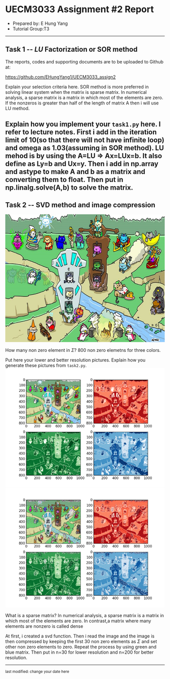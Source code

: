 UECM3033 Assignment #2 Report
========================================================

- Prepared by: E Hung Yang
- Tutorial Group:T3

--------------------------------------------------------

## Task 1 --  $LU$ Factorization or SOR method

The reports, codes and supporting documents are to be uploaded to Github at: 

https://github.com/EHungYang1/UECM3033_assign2

Explain your selection criteria here.
SOR method is more preferred in solving linear system when the matrix is sparse matrix. In numerical analysis, a sparse matrix is a matrix in which most of the elements are zero. If the nonzeros is greater than half of the length of matrix A then i will use LU method. 

Explain how you implement your `task1.py` here.
I refer to lecture notes. First i add in the iteration limit of 10(so that there will not have infinite loop) and omega as 1.03(assuming in SOR method). LU mehod is by using the A=LU => Ax=LUx=b. It also define as Ly=b and Ux=y. Then i add in np.array and astype to make A and b as a matrix and converting them to float. Then put in np.linalg.solve(A,b) to solve the matrix. 
---------------------------------------------------------

## Task 2 -- SVD method and image compression

<p><img alt="image.jpg" src="image.jpg"></p>



How many non zero element in $\Sigma$?
800 non zero elemetns for three colors.


Put here your lower and better resolution pictures. Explain how you generate
these pictures from `task2.py`.
![image_30.png](image_30.png)
![image_200.png](image_200.png)

What is a sparse matrix?
In numerical analysis, a sparse matrix is a matrix in which most of the elements are zero. In contrast,a matrix where many elements are nonzero is called dense

At first, i created a svd function. Then i read the image and the image is then compressed by keeping the first 30 non zero elements as $\Sigma$ and set other non zero elements to zero. Repeat the process by using green and blue matrix. Then put in n=30 for lower resolution and n=200 for better resolution.

-----------------------------------

<sup>last modified: change your date here</sup>
